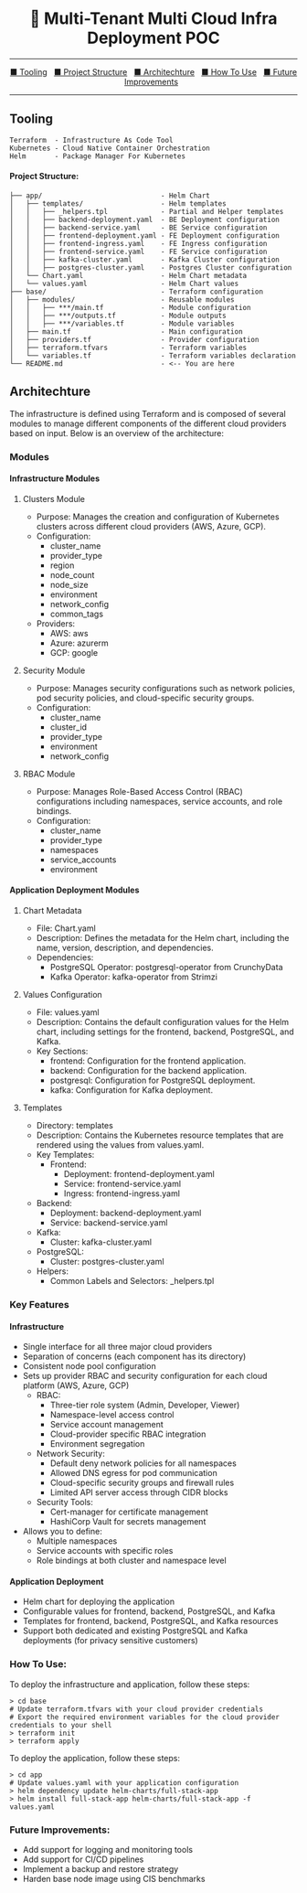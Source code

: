 <h1 align="center">🤹 Multi-Tenant Multi Cloud Infra Deployment POC </h1>

---

<p align="center">
  <a href="#tooling">■ Tooling</a>&nbsp;&nbsp;
  <a href="#project-structure">■ Project Structure</a>&nbsp;&nbsp;
  <a href="#architechture">■ Architechture</a>&nbsp;&nbsp;
  <a href="#how-to-use">■ How To Use</a>&nbsp;&nbsp;
  <a href="#future-improvements">■ Future Improvements</a>&nbsp;&nbsp;
</p>

---

## Tooling

```
Terraform  - Infrastructure As Code Tool
Kubernetes - Cloud Native Container Orchestration
Helm       - Package Manager For Kubernetes
```

#### Project Structure:
```
├── app/                             - Helm Chart
│   ├── templates/                   - Helm templates
│   │   ├── _helpers.tpl             - Partial and Helper templates
│   │   ├── backend-deployment.yaml  - BE Deployment configuration
│   │   ├── backend-service.yaml     - BE Service configuration
│   │   ├── frontend-deployment.yaml - FE Deployment configuration
│   │   ├── frontend-ingress.yaml    - FE Ingress configuration
│   │   ├── frontend-service.yaml    - FE Service configuration
│   │   ├── kafka-cluster.yaml       - Kafka Cluster configuration
│   │   ├── postgres-cluster.yaml    - Postgres Cluster configuration
│   └── Chart.yaml                   - Helm Chart metadata
│   └── values.yaml                  - Helm Chart values
├── base/                            - Terraform configuration
│   ├── modules/                     - Reusable modules
│   │   ├── ***/main.tf              - Module configuration
│   │   ├── ***/outputs.tf           - Module outputs
│   │   ├── ***/variables.tf         - Module variables
│   ├── main.tf                      - Main configuration
│   ├── providers.tf                 - Provider configuration
│   ├── terraform.tfvars             - Terraform variables
│   └── variables.tf                 - Terraform variables declaration
└── README.md                        - <-- You are here
```

## Architechture

The infrastructure is defined using Terraform and is composed of several modules to manage different components of the different cloud providers based on input. Below is an overview of the architecture:

### Modules

#### Infrastructure Modules

1. Clusters Module
   - Purpose: Manages the creation and configuration of Kubernetes clusters across different cloud providers (AWS, Azure, GCP).
   - Configuration:
     - cluster_name
     - provider_type
     - region
     - node_count
     - node_size
     - environment
     - network_config
     - common_tags
   - Providers:
     - AWS: aws
     - Azure: azurerm
     - GCP: google

2. Security Module
   - Purpose: Manages security configurations such as network policies, pod security policies, and cloud-specific security groups.
   - Configuration:
     - cluster_name
     - cluster_id
     - provider_type
     - environment
     - network_config

3. RBAC Module
   - Purpose: Manages Role-Based Access Control (RBAC) configurations including namespaces, service accounts, and role bindings.
   - Configuration:
     - cluster_name
     - provider_type
     - namespaces
     - service_accounts
     - environment

#### Application Deployment Modules

1. Chart Metadata
   - File: Chart.yaml
   - Description: Defines the metadata for the Helm chart, including the name, version, description, and dependencies.
   - Dependencies:
     - PostgreSQL Operator: postgresql-operator from CrunchyData
     - Kafka Operator: kafka-operator from Strimzi

2. Values Configuration
   - File: values.yaml
   - Description: Contains the default configuration values for the Helm chart, including settings for the frontend, backend, PostgreSQL, and Kafka.
   - Key Sections:
     - frontend: Configuration for the frontend application.
     - backend: Configuration for the backend application.
     - postgresql: Configuration for PostgreSQL deployment.
     - kafka: Configuration for Kafka deployment.

4. Templates
   - Directory: templates
   - Description: Contains the Kubernetes resource templates that are rendered using the values from values.yaml.
   - Key Templates:
     - Frontend:
       - Deployment: frontend-deployment.yaml
       - Service: frontend-service.yaml
       - Ingress: frontend-ingress.yaml
    - Backend:
       - Deployment: backend-deployment.yaml
       - Service: backend-service.yaml
    - Kafka:
       - Cluster: kafka-cluster.yaml
    - PostgreSQL:
       - Cluster: postgres-cluster.yaml
    - Helpers:
       - Common Labels and Selectors: _helpers.tpl

### Key Features

#### Infrastructure

- Single interface for all three major cloud providers
- Separation of concerns (each component has its directory)
- Consistent node pool configuration
- Sets up provider RBAC and security configuration for each cloud platform (AWS, Azure, GCP)
  - RBAC:
    - Three-tier role system (Admin, Developer, Viewer)
    - Namespace-level access control
    - Service account management
    - Cloud-provider specific RBAC integration
    - Environment segregation
  - Network Security:
    - Default deny network policies for all namespaces
    - Allowed DNS egress for pod communication
    - Cloud-specific security groups and firewall rules
    - Limited API server access through CIDR blocks
  - Security Tools:
    - Cert-manager for certificate management
    - HashiCorp Vault for secrets management
- Allows you to define:
  - Multiple namespaces
  - Service accounts with specific roles
  - Role bindings at both cluster and namespace level

#### Application Deployment

- Helm chart for deploying the application
- Configurable values for frontend, backend, PostgreSQL, and Kafka
- Templates for frontend, backend, PostgreSQL, and Kafka resources
- Support both dedicated and existing PostgreSQL and Kafka deployments (for privacy sensitive customers)

### How To Use:

To deploy the infrastructure and application, follow these steps:
```
> cd base
# Update terraform.tfvars with your cloud provider credentials
# Export the required environment variables for the cloud provider credentials to your shell
> terraform init
> terraform apply
```

To deploy the application, follow these steps:
```
> cd app
# Update values.yaml with your application configuration
> helm dependency update helm-charts/full-stack-app
> helm install full-stack-app helm-charts/full-stack-app -f values.yaml
```

### Future Improvements:
- Add support for logging and monitoring tools
- Add support for CI/CD pipelines
- Implement a backup and restore strategy
- Harden base node image using CIS benchmarks
